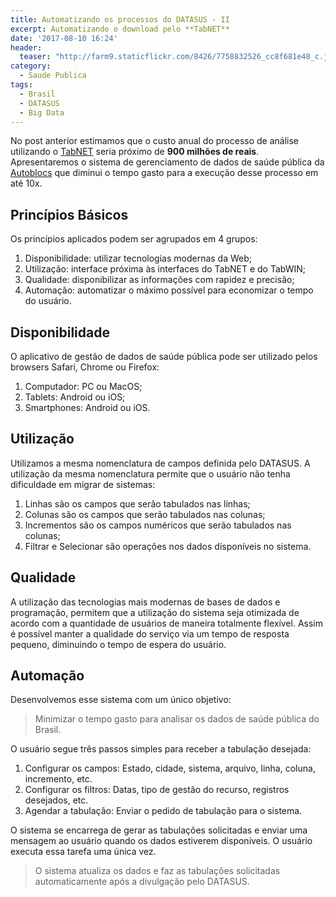 ```yaml
---
title: Automatizando os processos do DATASUS - II
excerpt: Automatizando o download pelo **TabNET**
date: '2017-08-10 16:24'
header:
  teaser: "http://farm9.staticflickr.com/8426/7758832526_cc8f681e48_c.jpg"
category:
  - Saude Publica
tags:
  - Brasil
  - DATASUS
  - Big Data
---
```


No post anterior estimamos que o custo anual do processo de análise utilizando o [TabNET](http://www2.datasus.gov.br/DATASUS/index.php?area=02) seria próximo de **900 milhões de reais**. Apresentaremos o sistema de gerenciamento de dados de saúde pública da [Autoblocs](http://autoblocs.com) que diminui o tempo gasto para a execução desse processo em até 10x.

## Princípios Básicos

Os princípios aplicados podem ser agrupados em 4 grupos:

1.  Disponibilidade: utilizar tecnologias modernas da Web;
2.  Utilização: interface próxima às interfaces do TabNET e do TabWIN;
3.  Qualidade: disponibilizar as informações com rapidez e precisão;
4.  Automação: automatizar o máximo possível para economizar o tempo do usuário.

## Disponibilidade

O aplicativo de gestão de dados de saúde pública pode ser utilizado pelos browsers Safari, Chrome ou Firefox:

1.  Computador: PC ou MacOS;
2.  Tablets: Android ou iOS;
3.  Smartphones: Android ou iOS.

## Utilização

Utilizamos a mesma nomenclatura de campos definida pelo DATASUS. A utilização da mesma nomenclatura permite que o usuário não tenha dificuldade em migrar de sistemas:

1.  Linhas são os campos que serão tabulados nas linhas;
2.  Colunas são os campos que serão tabulados nas colunas;
3.  Incrementos são os campos numéricos que serão tabulados nas colunas;
4.  Filtrar e Selecionar são operações nos dados disponíveis no sistema.

## Qualidade

A utilização das tecnologias mais modernas de bases de dados e programação, permitem que a utilização do sistema seja otimizada de acordo com a quantidade de usuários de maneira totalmente flexível. Assim é possível manter a qualidade do serviço via um tempo de resposta pequeno, diminuindo o tempo de espera do usuário.

## Automação

Desenvolvemos esse sistema com um único objetivo:

> Minimizar o tempo gasto para analisar os dados de saúde pública do Brasil.

O usuário segue três passos simples para receber a tabulação desejada:

1.  Configurar os campos: Estado, cidade, sistema, arquivo, linha, coluna, incremento, etc.
2.  Configurar os filtros: Datas, tipo de gestão do recurso, registros desejados, etc.
3.  Agendar a tabulação: Enviar o pedido de tabulação para o sistema.

O sistema se encarrega de gerar as tabulações solicitadas e enviar uma mensagem ao usuário quando os dados estiverem disponíveis. O usuário executa essa tarefa uma única vez.

> O sistema atualiza os dados e faz as tabulações solicitadas automaticamente após a divulgação pelo DATASUS.
